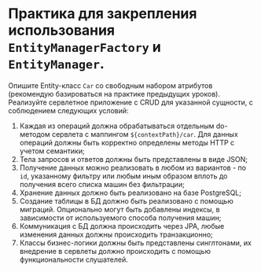 # Практика для закрепления использования `EntityManagerFactory` и `EntityManager`.

Опишите Entity-класс `Car` со свободным набором атрибутов (рекомендую базироваться на практике предыдущих уроков).
Реализуйте сервлетное приложение с CRUD для указанной сущности, с соблюдением следующих условий:

1. Каждая из операций должна обрабатываться отдельным do-методом сервлета с маппингом `${contextPath}/car`. Для
   данных операций должны быть корректно определены методы HTTP с учетом семантики;
2. Тела запросов и ответов должны быть представлены в виде JSON;
3. Получение данных можно реализовать в любом из вариантов - по `id`, указанному фильтру или любым иным образом вплоть
   до получения всего списка машин без фильтрации;
4. Хранение данных должно быть реализовано на базе PostgreSQL;
5. Создание таблицы в БД должно быть реализовано с помощью миграций. Опционально могут быть добавлены индексы, в
   зависимости от используемого способа получения машин;
6. Коммуникация с БД должна происходить через JPA, любые изменения данных должны происходить транзакционно;
7. Классы бизнес-логики должны быть представлены синглтонами, их внедрение в сервлеты должно происходить с помощью
   функциональности слушателей.
